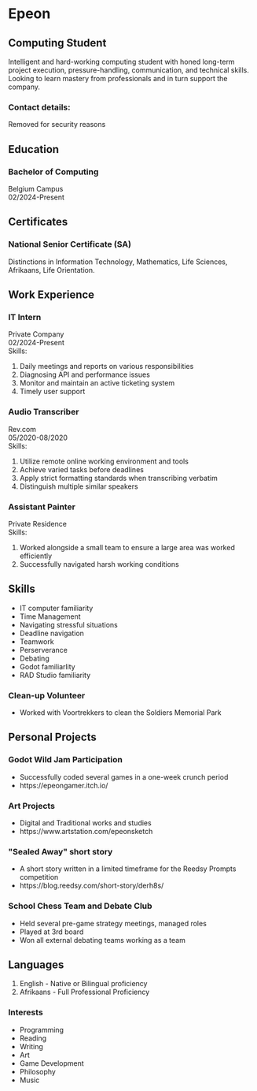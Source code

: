 <html>
<body>
<h1>Epeon</h1>
  <section>
    <h2>Computing Student</h2>
    <p>Intelligent and hard-working computing student with honed long-term project execution, pressure-handling,
communication, and technical skills. Looking to learn mastery from professionals and in turn support the company.</p>
  </section>
  <section>
    <h3>Contact details:</h3>
      <p>Removed for security reasons</p>
  </section>
  <section>
    <h2>Education</h2>
      <article><h3>Bachelor of Computing</h3>Belgium Campus<br>02/2024-Present</article>
    <h2>Certificates</h2>
      <article><h3>National Senior Certificate (SA)</h3>Distinctions in Information Technology, Mathematics, Life Sciences,
Afrikaans, Life Orientation.</article>
  </section>
  <section>
    <h2>Work Experience</h2>
    <article>
      <h3>IT Intern</h3>
      <p>Private Company<br>02/2024-Present<br>Skills:</p>
      <ol>
        <li>Daily meetings and reports on various responsibilities</li>
        <li>Diagnosing API and performance issues</li>
        <li>Monitor and maintain an active ticketing system</li>
        <li>Timely user support</li>
      </ol>
      <h3>Audio Transcriber</h3>
      <p>Rev.com<br>05/2020-08/2020<br>Skills:</p>
      <ol>
        <li>Utilize remote online working environment and tools</li>
        <li>Achieve varied tasks before deadlines</li>
        <li>Apply strict formatting standards when transcribing verbatim</li>
        <li>Distinguish multiple similar speakers</li>
      </ol>
      <h3>Assistant Painter</h3>
      <p>Private Residence<br>Skills:</p>
      <ol>
        <li>Worked alongside a small team to ensure a large area was worked efficiently</li>
        <li>Successfully navigated harsh working conditions</li>
      </ol>
      <!---empty comment-->
    </article>
  </section>
  <section>
    <h2>Skills</h2>
    <ul>
      <li>IT computer familiarity</li>
      <li>Time Management</li>
      <li>Navigating stressful situations</li>
      <li>Deadline navigation</li>
      <li>Teamwork</li>
      <li>Perserverance</li>
      <li>Debating</li>
      <li>Godot familiarlity</li>
      <li>RAD Studio familiarity</li>
    </ul>
  </section>
  <section>
    <article>
      <h3>Clean-up Volunteer</h3>
      <ul>
        <li>Worked with Voortrekkers to clean the Soldiers Memorial Park</li>
      </ul>
    </article>
    <h2>Personal Projects</h2>
    <article>
      <h3>Godot Wild Jam Participation</h3>
      <ul>
        <li>Successfully coded several games in a one-week crunch period</li>
        <li><a>https://epeongamer.itch.io/</a></li>
      </ul>
    </article>
    <article>
      <h3>Art Projects</h3>
      <ul>
        <li>Digital and Traditional works and studies</li>
        <li><a>https://www.artstation.com/epeonsketch</a></li>
      </ul>
    </article>
    <article>
      <h3>"Sealed Away" short story</h3>
      <ul>
        <li>A short story written in a limited timeframe for the Reedsy Prompts
competition</li>
        <li><a>https://blog.reedsy.com/short-story/derh8s/</a></li>
      </ul>
    </article>
    <article>
      <h3>School Chess Team and Debate Club</h3>
      <ul>
        <li>Held several pre-game strategy meetings, managed roles</li>
        <li>Played at 3rd board</li>
        <li>Won all external debating teams working as a team</li>
      </ul>
    </article>
  </section>
  <section>
    <h2>Languages</h2>
    <ol>
      <li>English - Native or Bilingual proficiency</li>
      <li>Afrikaans - Full Professional Proficiency</li>
    </ol>
  </section>
  <section>
    <h3>Interests</h3>
    <ul>
      <li>Programming</li>
      <li>Reading</li>
      <li>Writing</li>
      <li>Art</li>
      <li>Game Development</li>
      <li>Philosophy</li>
      <li>Music</li>
    </ul>
  </section>
</body>
</html>
